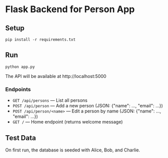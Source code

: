 # Flask Backend for Person App

## Setup

```
pip install -r requirements.txt
```

## Run
```
python app.py
```

The API will be available at http://localhost:5000

### Endpoints
- `GET /api/persons` — List all persons
- `POST /api/person` — Add a new person (JSON: {"name": ..., "email": ...})
- `POST /api/person/<name>` — Edit a person by name (JSON: {"name": ..., "email": ...})
- `GET /` — Home endpoint (returns welcome message)

## Test Data
On first run, the database is seeded with Alice, Bob, and Charlie.
